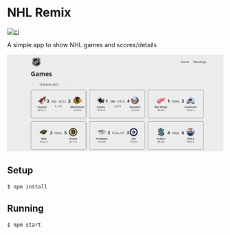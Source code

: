 # NHL Remix

[![ci](https://github.com/smoak/nhl-remix/actions/workflows/ci.yml/badge.svg)](https://github.com/smoak/nhl-remix/actions/workflows/ci.yml)

A simple app to show NHL games and scores/details

![screen](./docs/screen.png)

## Setup

```bash
$ npm install
```

## Running

```bash
$ npm start
```
